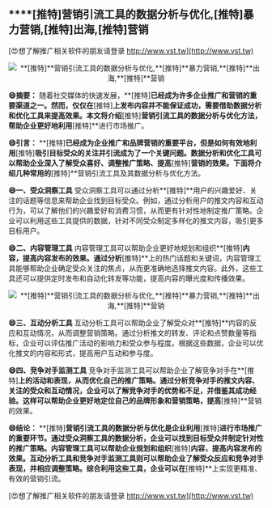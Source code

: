 ## ****[推特]**营销引流工具的数据分析与优化,**[推特]**暴力营销,**[推特]**出海,**[推特]**营销**

[😍想了解推广相关软件的朋友请登录 http://www.vst.tw](http://www.vst.tw)

 <center><img src="https://vst.tw/MP4/tuiguang/png/3.png" alt="**[推特]**营销引流工具的数据分析与优化,**[推特]**暴力营销,**[推特]**出海,**[推特]**营销"></center>

**😄摘要：**
随着社交媒体的快速发展，**[推特]**已经成为许多企业推广和营销的重要渠道之一。然而，仅仅在**[推特]**上发布内容并不能保证成功，需要借助数据分析和优化工具来提高效果。本文将介绍**[推特]**营销引流工具的数据分析与优化方法，帮助企业更好地利用**[推特]**进行市场推广。

**😄引言：**
**[推特]**已经成为企业推广和品牌营销的重要平台，但是如何有效地利用**[推特]**吸引目标受众的关注并引流成为了一个关键问题。数据分析和优化工具可以帮助企业深入了解受众喜好、调整推广策略、提高**[推特]**营销的效果。下面将介绍几种常用的**[推特]**营销引流工具及其数据分析与优化方法。

**😄一、受众洞察工具**
受众洞察工具可以通过分析**[推特]**用户的兴趣爱好、关注的话题等信息来帮助企业找到目标受众。例如，通过分析用户的推文内容和互动行为，可以了解他们的兴趣爱好和消费习惯，从而更有针对性地制定推广策略。企业可以利用这些工具提供的数据，针对不同受众制定多样化的推文内容，吸引更多目标用户。

**😄二、内容管理工具**
内容管理工具可以帮助企业更好地规划和组织**[推特]**内容，提高内容发布的效果。通过分析**[推特]**上的热门话题和关键词，内容管理工具能够帮助企业确定受众关注的焦点，从而更准确地选择推文内容。此外，这些工具还可以提供定时发布和自动化转发等功能，提高内容的曝光度和传播效果。

 <center><img src="https://vst.tw/MP4/tuiguang/png/1.png" alt="**[推特]**营销引流工具的数据分析与优化,**[推特]**暴力营销,**[推特]**出海,**[推特]**营销"></center>

**😄三、互动分析工具**
互动分析工具可以帮助企业了解受众对**[推特]**内容的反应和互动情况，从而调整营销策略。通过分析推文的转发、评论和点赞数量等指标，企业可以评估推广活动的影响力和受众参与程度。根据这些数据，企业可以优化推文的内容和形式，提高用户互动和参与度。

**😄四、竞争对手监测工具**
竞争对手监测工具可以帮助企业了解竞争对手在**[推特]**上的活动和表现，从而优化自己的推广策略。通过分析竞争对手的推文内容、关注的受众和互动情况，企业可以了解竞争对手的优势和不足，并借鉴其成功经验。这样可以帮助企业更好地定位自己的品牌形象和营销策略，提高**[推特]**营销的效果。

**😄结论：**
**[推特]**营销引流工具的数据分析与优化是企业利用**[推特]**进行市场推广的重要环节。通过受众洞察工具的数据分析，企业可以找到目标受众并制定针对性的推广策略。内容管理工具可以帮助企业规划和组织**[推特]**内容，提高内容发布的效果。互动分析工具和竞争对手监测工具则可以帮助企业了解受众反应和竞争对手表现，并相应调整策略。综合利用这些工具，企业可以在**[推特]**上实现更精准、有效的营销引流。

[😍想了解推广相关软件的朋友请登录 http://www.vst.tw](http://www.vst.tw)



